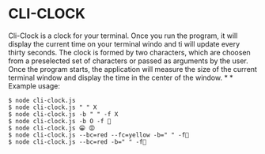 # CLI-CLOCK 
 
Cli-Clock is a clock for your terminal. Once you run the program, it will display the current time on your terminal windo and ti will update every thirty seconds. The clock is formed by two characters, which are choosen from a preselected set of characters or passed as arguments by the user. Once the program starts, the application will measure the size of the current terminal window and display the time in the center of the window. * * Example usage:


    $ node cli-clock.js 
    $ node cli-clock.js " " X
    $ node cli-clock.js -b " " -f X
    $ node cli-clock.js -b O -f 🐶 
    $ node cli-clock.js 😁 😡
    $ node cli-clock.js --bc=red --fc=yellow -b=" " -f🐶
    $ node cli-clock.js --bc=red -b=" " -f🐶



